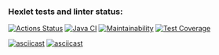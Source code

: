### Hexlet tests and linter status:
[![Actions Status](https://github.com/rekstind/java-project-71/actions/workflows/hexlet-check.yml/badge.svg)](https://github.com/rekstind/java-project-71/actions)
[![Java CI](https://github.com/rekstind/java-project-71/actions/workflows/main.yml/badge.svg)](https://github.com/rekstind/java-project-71/actions)
[![Maintainability](https://api.codeclimate.com/v1/badges/aeed4eba712556671336/maintainability)](https://codeclimate.com/github/rekstind/java-project-71/maintainability)
[![Test Coverage](https://api.codeclimate.com/v1/badges/aeed4eba712556671336/test_coverage)](https://codeclimate.com/github/rekstind/java-project-71/test_coverage)

[![asciicast](https://asciinema.org/a/iVGGkfqYLINNJyR3DrmbDzZf8.svg)](https://asciinema.org/a/iVGGkfqYLINNJyR3DrmbDzZf8)
[![asciicast](https://asciinema.org/a/wZnouG9AtdpohNyLoxR0OjzM9.svg)](https://asciinema.org/a/wZnouG9AtdpohNyLoxR0OjzM9)